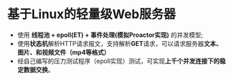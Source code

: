 # 基于Linux的轻量级Web服务器

- 使用 **线程池 + epoll(ET) + 事件处理(模拟Proactor实现)** 的并发模型;
- 使用**状态机**解析HTTP请求报文，支持解析**GET**请求，可以请求服务器**文本、图片、和视频文件（mp4等格式）**
- 经自己编写的压力测试程序（epoll实现）测试，可实现**上千个并发连接下的稳定数据交换**。
